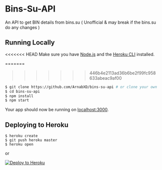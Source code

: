 # Bins-Su-API
An API to get BIN details from bins.su ( Unofficial &amp; may break if the bins.su do any changes )

## Running Locally

<<<<<<< HEAD
Make sure you have [Node.js](http://nodejs.org/) and the [Heroku CLI](https://cli.heroku.com/) installed.

=======
>>>>>>> 446b4e2113ad36b6be2f99fc958633abeac9af00
```sh
$ git clone https://github.com/ArnabXD/bins-su-api # or clone your own fork
$ cd bins-su-api
$ npm install
$ npm start
```

Your app should now be running on [localhost:3000](http://localhost:3000/).

## Deploying to Heroku

```
$ heroku create
$ git push heroku master
$ heroku open
```
or

[![Deploy to Heroku](https://www.herokucdn.com/deploy/button.png)](https://heroku.com/deploy)

